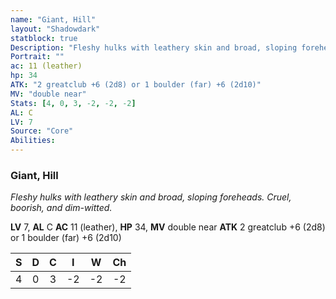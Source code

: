 ```yaml
---
name: "Giant, Hill"
layout: "Shadowdark"
statblock: true
Description: "Fleshy hulks with leathery skin and broad, sloping foreheads. Cruel, boorish, and dim-witted."
Portrait: ""
ac: 11 (leather)
hp: 34
ATK: "2 greatclub +6 (2d8) or 1 boulder (far) +6 (2d10)"
MV: "double near"
Stats: [4, 0, 3, -2, -2, -2]
AL: C
LV: 7
Source: "Core"
Abilities:
---
```


### Giant, Hill

_Fleshy hulks with leathery skin and broad, sloping foreheads. Cruel, boorish, and dim-witted._

**LV** 7, **AL** C
**AC** 11 (leather), **HP** 34, **MV** double near
**ATK** 2 greatclub +6 (2d8) or 1 boulder (far) +6 (2d10)

|  S  |  D  |  C  |  I  |  W  |  Ch  |
|:---:|:---:|:---:|:---:|:---:|:----:|
| 4 | 0 | 3 | -2 | -2 | -2 |

